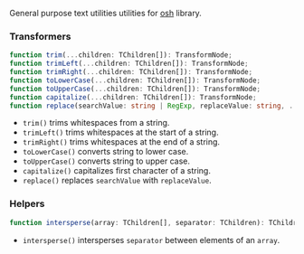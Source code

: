 General purpose text utilities utilities for [osh](https://github.com/localvoid/osh) library.

### Transformers

```ts
function trim(...children: TChildren[]): TransformNode;
function trimLeft(...children: TChildren[]): TransformNode;
function trimRight(...children: TChildren[]): TransformNode;
function toLowerCase(...children: TChildren[]): TransformNode;
function toUpperCase(...children: TChildren[]): TransformNode;
function capitalize(...children: TChildren[]): TransformNode;
function replace(searchValue: string | RegExp, replaceValue: string, ...children: TChildren[]): TransformNode;
```

- `trim()` trims whitespaces from a string.
- `trimLeft()` trims whitespaces at the start of a string.
- `trimRight()` trims whitespaces at the end of a string.
- `toLowerCase()` converts string to lower case.
- `toUpperCase()` converts string to upper case.
- `capitalize()` capitalizes first character of a string.
- `replace()` replaces `searchValue` with `replaceValue`.

### Helpers

```ts
function intersperse(array: TChildren[], separator: TChildren): TChildren[];
```

- `intersperse()` intersperses `separator` between elements of an `array`.

